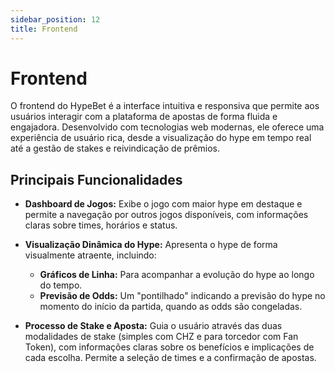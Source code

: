 ```yaml
---
sidebar_position: 12
title: Frontend
---
```


# Frontend


O frontend do HypeBet é a interface intuitiva e responsiva que permite aos usuários interagir com a plataforma de apostas de forma fluida e engajadora. Desenvolvido com tecnologias web modernas, ele oferece uma experiência de usuário rica, desde a visualização do hype em tempo real até a gestão de stakes e reivindicação de prêmios.

## Principais Funcionalidades

*   **Dashboard de Jogos:** Exibe o jogo com maior hype em destaque e permite a navegação por outros jogos disponíveis, com informações claras sobre times, horários e status.

*   **Visualização Dinâmica do Hype:** Apresenta o hype de forma visualmente atraente, incluindo:
    *   **Gráficos de Linha:** Para acompanhar a evolução do hype ao longo do tempo.
    *   **Previsão de Odds:** Um "pontilhado" indicando a previsão do hype no momento do início da partida, quando as odds são congeladas.

*   **Processo de Stake e Aposta:** Guia o usuário através das duas modalidades de stake (simples com CHZ e para torcedor com Fan Token), com informações claras sobre os benefícios e implicações de cada escolha. Permite a seleção de times e a confirmação de apostas.
